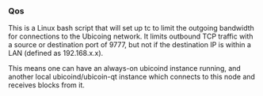 ### Qos ###

This is a Linux bash script that will set up tc to limit the outgoing bandwidth for connections to the Ubicoing network. It limits outbound TCP traffic with a source or destination port of 9777, but not if the destination IP is within a LAN (defined as 192.168.x.x).

This means one can have an always-on ubicoind instance running, and another local ubicoind/ubicoin-qt instance which connects to this node and receives blocks from it.
